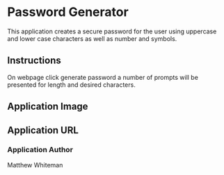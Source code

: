 # Password Generator 
This application creates a secure password for the user using uppercase and lower case characters as well as number and symbols.


## Instructions

On webpage click generate password a number of prompts will be presented for length  and desired characters.

## Application Image

## Application URL

### Application Author
Matthew Whiteman